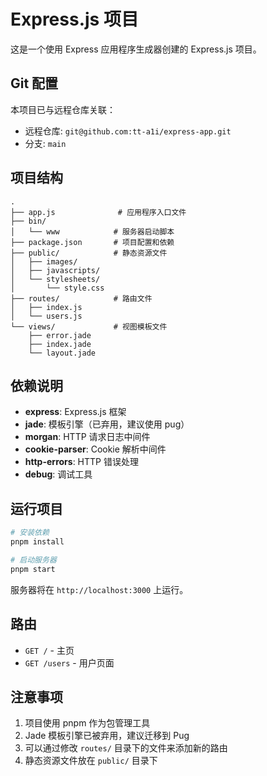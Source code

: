# Express.js 项目

这是一个使用 Express 应用程序生成器创建的 Express.js 项目。

## Git 配置

本项目已与远程仓库关联：
- 远程仓库: `git@github.com:tt-a1i/express-app.git`
- 分支: `main`

## 项目结构

```
.
├── app.js              # 应用程序入口文件
├── bin/
│   └── www            # 服务器启动脚本
├── package.json       # 项目配置和依赖
├── public/            # 静态资源文件
│   ├── images/
│   ├── javascripts/
│   └── stylesheets/
│       └── style.css
├── routes/            # 路由文件
│   ├── index.js
│   └── users.js
└── views/             # 视图模板文件
    ├── error.jade
    ├── index.jade
    └── layout.jade
```

## 依赖说明

- **express**: Express.js 框架
- **jade**: 模板引擎（已弃用，建议使用 pug）
- **morgan**: HTTP 请求日志中间件
- **cookie-parser**: Cookie 解析中间件
- **http-errors**: HTTP 错误处理
- **debug**: 调试工具

## 运行项目

```bash
# 安装依赖
pnpm install

# 启动服务器
pnpm start
```

服务器将在 `http://localhost:3000` 上运行。

## 路由

- `GET /` - 主页
- `GET /users` - 用户页面

## 注意事项

1. 项目使用 pnpm 作为包管理工具
2. Jade 模板引擎已被弃用，建议迁移到 Pug
3. 可以通过修改 `routes/` 目录下的文件来添加新的路由
4. 静态资源文件放在 `public/` 目录下
